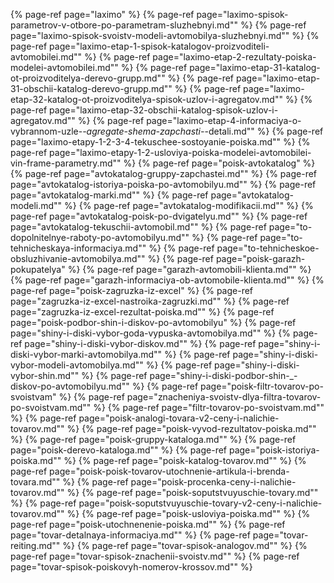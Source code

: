 ﻿{% page-ref page="laximo" %}
{% page-ref page="laximo-spisok-parametrov-v-otbore-po-parametram-sluzhebnyi.md"" %}
{% page-ref page="laximo-spisok-svoistv-modeli-avtomobilya-sluzhebnyi.md"" %}
{% page-ref page="laximo-etap-1-spisok-katalogov-proizvoditeli-avtomobilei.md"" %}
{% page-ref page="laximo-etap-2-rezultaty-poiska-modelei-avtomobilei.md"" %}
{% page-ref page="laximo-etap-31-katalog-ot-proizvoditelya-derevo-grupp.md"" %}
{% page-ref page="laximo-etap-31-obschii-katalog-derevo-grupp.md"" %}
{% page-ref page="laximo-etap-32-katalog-ot-proizvoditelya-spisok-uzlov-i-agregatov.md"" %}
{% page-ref page="laximo-etap-32-obschii-katalog-spisok-uzlov-i-agregatov.md"" %}
{% page-ref page="laximo-etap-4-informaciya-o-vybrannom-uzle-_-agregate-shema-zapchasti-_-detali.md"" %}
{% page-ref page="laximo-etapy-1-2-3-4-tekuschee-sostoyanie-poiska.md"" %}
{% page-ref page="laximo-etapy-1-2-usloviya-poiska-modelei-avtomobilei-vin-frame-parametry.md"" %}
{% page-ref page="poisk-avtokatalog" %}
{% page-ref page="avtokatalog-gruppy-zapchastei.md"" %}
{% page-ref page="avtokatalog-istoriya-poiska-po-avtomobilyu.md"" %}
{% page-ref page="avtokatalog-marki.md"" %}
{% page-ref page="avtokatalog-modeli.md"" %}
{% page-ref page="avtokatalog-modifikacii.md"" %}
{% page-ref page="avtokatalog-poisk-po-dvigatelyu.md"" %}
{% page-ref page="avtokatalog-tekuschii-avtomobil.md"" %}
{% page-ref page="to-dopolnitelnye-raboty-po-avtomobilyu.md"" %}
{% page-ref page="to-tehnicheskaya-informaciya.md"" %}
{% page-ref page="to-tehnicheskoe-obsluzhivanie-avtomobilya.md"" %}
{% page-ref page="poisk-garazh-pokupatelya" %}
{% page-ref page="garazh-avtomobili-klienta.md"" %}
{% page-ref page="garazh-informaciya-ob-avtomobile-klienta.md"" %}
{% page-ref page="poisk-zagruzka-iz-excel" %}
{% page-ref page="zagruzka-iz-excel-nastroika-zagruzki.md"" %}
{% page-ref page="zagruzka-iz-excel-rezultat-poiska.md"" %}
{% page-ref page="poisk-podbor-shin-i-diskov-po-avtomobilyu" %}
{% page-ref page="shiny-i-diski-vybor-goda-vypuska-avtomobilya.md"" %}
{% page-ref page="shiny-i-diski-vybor-diskov.md"" %}
{% page-ref page="shiny-i-diski-vybor-marki-avtomobilya.md"" %}
{% page-ref page="shiny-i-diski-vybor-modeli-avtomobilya.md"" %}
{% page-ref page="shiny-i-diski-vybor-shin.md"" %}
{% page-ref page="shiny-i-diski-podbor-shin-_-diskov-po-avtomobilyu.md"" %}
{% page-ref page="poisk-filtr-tovarov-po-svoistvam" %}
{% page-ref page="znacheniya-svoistv-dlya-filtra-tovarov-po-svoistvam.md"" %}
{% page-ref page="filtr-tovarov-po-svoistvam.md"" %}
{% page-ref page="poisk-analogi-tovara-v2-ceny-i-nalichie-tovarov.md"" %}
{% page-ref page="poisk-vyvod-rezultatov-poiska.md"" %}
{% page-ref page="poisk-gruppy-kataloga.md"" %}
{% page-ref page="poisk-derevo-kataloga.md"" %}
{% page-ref page="poisk-istoriya-poiska.md"" %}
{% page-ref page="poisk-katalog-tovarov.md"" %}
{% page-ref page="poisk-poisk-tovarov-utochnenie-artikula-i-brenda-tovara.md"" %}
{% page-ref page="poisk-procenka-ceny-i-nalichie-tovarov.md"" %}
{% page-ref page="poisk-soputstvuyuschie-tovary.md"" %}
{% page-ref page="poisk-soputstvuyuschie-tovary-v2-ceny-i-nalichie-tovarov.md"" %}
{% page-ref page="poisk-usloviya-poiska.md"" %}
{% page-ref page="poisk-utochnenenie-poiska.md"" %}
{% page-ref page="tovar-detalnaya-informaciya.md"" %}
{% page-ref page="tovar-reiting.md"" %}
{% page-ref page="tovar-spisok-analogov.md"" %}
{% page-ref page="tovar-spisok-znachenii-svoistv.md"" %}
{% page-ref page="tovar-spisok-poiskovyh-nomerov-krossov.md"" %}
